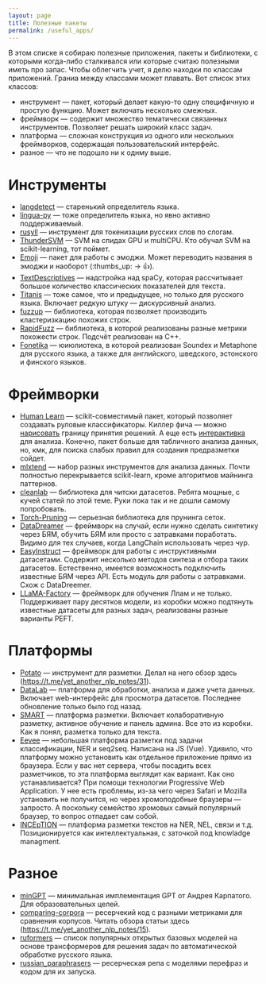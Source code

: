 ```yaml
---
layout: page
title: Полезные пакеты
permalink: /useful_apps/
---
```


В этом списке я собираю полезные приложения, пакеты и библиотеки, с которыми когда-либо сталкивался или которые считаю полезными иметь про запас. Чтобы облегчить учет, я делю находки по классам приложений. Граниа между классами может плавать. Вот список этих классов:
* инструмент — пакет, который делает какую-то одну специфичную и простую функцию. Может включать несколько смежных.
* фреймворк — содержит множество тематически связанных инструментов. Позволяет решать широкий класс задач.
* платформа — сложная конструкция из одного или нескольких фреймворков, содержащая пользовательский интерфейс.
* разное — что не подошло ни к однму выше.

# Инструменты
* [langdetect](https://github.com/Mimino666/langdetect) — старенький определитель языка.
* [lingua-py](https://github.com/pemistahl/lingua-py) — тоже определитель языка, но явно активно поддерживаемый.
* [rusyll](https://github.com/weiss-d/rusyll) — инструмент для токенизации русских слов по слогам.
* [ThunderSVM](https://github.com/Xtra-Computing/thundersvm) — SVM на спидах GPU и multiCPU. Кто обучал SVM на scikit-learning, тот поймет. 
* [Emoji](https://github.com/carpedm20/emoji) — пакет для работы с эмоджи. Может переводить названия в эмоджи и наоборот (:thumbs_up: → 👍).
* [TextDescriptives](https://github.com/HLasse/TextDescriptives) — надстройка над spaCy, которая рассчитывает большое количество классических показателей для текста.
* [Titanis](https://github.com/tchewik/titanis-open) — тоже самое, что и предыдущее, но только для русского языка. Включает редкую штуку — дискурсивный анализ.
* [fuzzup](https://github.com/ebanalyse/fuzzup/tree/main) — библиотека, которая позволяет производить кластеризкацию похожих строк.
* [RapidFuzz](https://github.com/rapidfuzz/RapidFuzz) — библиотека, в которой реализованы разные метрики похожести строк. Подсчёт реализован на С++.
* [Fonetika](https://github.com/roddar92/russian_soundex) — юиюлиотека, в которой реализован Soundex и Metaphone для русского языка, а также для английского, шведского, эстонского и финского языков.

# Фреймворки
* [Human Learn](https://github.com/koaning/human-learn) — scikit-совместимый пакет, который позволяет создавать руловые классификаторы. Киллер фича — можно [нарисовать](https://koaning.github.io/human-learn/guide/drawing-classifier/drawing.html) границу принятия решений. А еще есть [интерактивка](https://koaning.github.io/human-learn/guide/function-classifier/function-classifier.html#guidance) для анализа. Конечно, пакет больше для табличного анализа данных, но, кмк, для поиска слабых правил для создания предразметки сойдет.
* [mlxtend](https://github.com/rasbt/mlxtend) — набор разных инструментов для анализа данных. Почти полностью перекрывается scikit-learn, кроме алгоритмов майнинга паттернов.
* [cleanlab](https://github.com/cleanlab/cleanlab) — библиотека для читски датасетов. Ребята мощные, с кучей статей по этой теме. Руки пока так и не дошли самому попробовать.
* [Torch-Pruning](https://github.com/VainF/Torch-Pruning) — серьезная библиотека для прунинга сеток. 
* [DataDreamer](https://github.com/datadreamer-dev/DataDreamer) — фреймворк на случай, если нужно сделать синтетику через БЯМ, обучить БЯМ или просто с затравками поработать. Видимо для тех случаев, когда LangChain использовать через чур.
* [EasyInstruct](https://github.com/zjunlp/EasyInstruct) — фреймворк для работы с инструктивными датасетами. Содержит несколько методов синтеза и отбора таких датасетов. Естественно, имеется возможность подключить известные БЯМ через API. Есть модуль для работы с затравками. Схож с DataDreemer.
* [LLaMA-Factory](https://github.com/hiyouga/LLaMA-Factory) — фреймворк для обучения Ллам и не только. Поддерживает пару десятков модели, из коробки можно подтянуть известные датасеты для разных задач, реализованы разные варианты PEFT.

# Платформы
* [Potato](https://github.com/davidjurgens/potato) — инструмент для разметки. Делал на него обзор здесь (https://t.me/yet_another_nlp_notes/31).
* [DataLab](https://github.com/ExpressAI/DataLab) — платформа для обработки, анализа и даже учета данных. Включает web-интерфейс для просмотра датасетов. Последнее обновление только было год назад.
* [SMART](https://github.com/RTIInternational/SMART) — платформа разметки. Включает колаборативную разметку, активное обучение и панель админа. Все это из коробки. Как я понял, разметка только для текста.
* [Eevee](https://github.com/AxelSorensenDev/Eevee)  — небольшая платформа разметки под задачи классификации, NER и seq2seq. Написана на JS (Vue). Удивило, что платформу можно установить как отдельное приложение  прямо из браузера. Если у вас нет сервера, чтобы посадить всех разметчиков, то эта платформа выглядит как вариант. Как оно устанавливается? При помощи технологии Progressive Web Application. У нее есть проблемы, из-за чего через Safari и Mozilla установить не получится, но через хромоподобные браузеры — запросто. А поскольку семейство хромовых самый популярный браузер, то вопрос отпадает сам собой.
* [INCEpTION](https://inception-project.github.io/) — платформа разметки текстов на NER, NEL, связи и т.д. Позиционируется как интеллектуальная, с заточкой под knowladge managment.

# Разное
* [minGPT](https://github.com/karpathy/minGPT) — минимальная имплементация GPT от Андрея Карпатого. Для образовательных целей.
* [comparing-corpora](https://github.com/IBM/comparing-corpora) — ресерчекий код с разными метриками для сравнения корпусов. Читать обзора статьи здесь (https://t.me/yet_another_nlp_notes/15).
* [ruformers](https://github.com/AlexeyMalafeev/ruformers) — список популярных открытых базовых моделей на основе трансформеров для решения задач по автоматической обработке русского языка.
* [russian_paraphrasers](https://github.com/RussianNLP/russian_paraphrasers) — ресерческая репа с моделями перефраз и кодом для их запуска.
